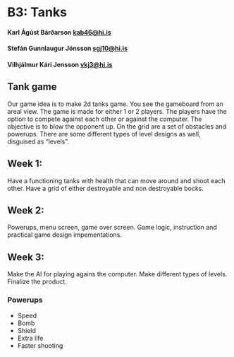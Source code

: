 # B3: Tanks

#### Karl Ágúst Bárðarson kab46@hi.is
#### Stefán Gunnlaugur Jónsson sgj10@hi.is
#### Vilhjálmur Kári Jensson vkj3@hi.is

## Tank game
Our game idea is to make 2d tanks game. You see the gameboard from an areal view. The
game is made for either 1 or 2 players. The players have the option to compete against each
other or against the computer. The objective is to blow the opponent up. On the grid are a
set of obstacles and powerups. There are some different types of level designs as well,
disguised as “levels”.

## Week 1:
Have a functioning tanks with health that can move around and shoot each other. Have a
grid of either destroyable and non destroyable bocks.

## Week 2:
Powerups, menu screen, game over screen. Game logic, instruction and practical game
design impementations.

## Week 3:
Make the AI for playing agains the computer. Make different types of levels. Finalize the
product.

### Powerups
* Speed
* Bomb
* Shield
* Extra life 
* Faster shooting